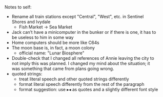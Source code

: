 Notes to self:

* Rename all train stations except "Central", "West", etc. in Sentinel Shores and Ivydale 
  * Fish Market → Sea Market
* Jack can’t have a minicomputer in the bunker or if there is one, it has to be useless to him in some way
* Home computers should be more like C64s
* The moon base is, in fact, a moon colony
  * official name: "Lunar Biosphere"
* Double-check that I changed all references of Annie leaving the city to not imply this was planned. I changed my mind about the situation; it was something that came from plans going wrong.
* quoted strings:
  * treat literal speech and other quoted strings differently
  * format literal speech differently from the rest of the paragraph
  * format suggestion: use ▸◂ as quotes and a slightly different font style

